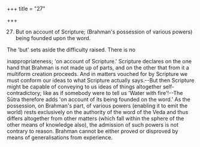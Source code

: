 +++
title = "27"

+++


27. But on account of Scripture; (Brahman's possession of various powers) being founded upon the word.

The 'but' sets aside the difficulty raised. There is no

inappropriateness; 'on account of Scripture.' Scripture declares on the one hand that Brahman is not made up of parts, and on the other that from it a multiform creation proceeds. And in matters vouched for by Scripture we must conform our ideas to what Scripture actually says.--But then Scripture might be capable of conveying to us ideas of things altogether self-contradictory; like as if somebody were to tell us 'Water with fire'!--The Sūtra therefore adds 'on account of its being founded on the word.' As the possession, on Brahman's part, of various powers (enabling it to emit the world) rests exclusively on the authority of the word of the Veda and thus differs altogether from other matters (which fall within the sphere of the other means of knowledge also), the admission of such powers is not contrary to reason. Brahman cannot be either proved or disproved by means of generalisations from experience.

